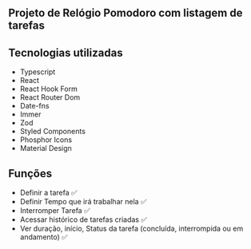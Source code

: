 ## Projeto de Relógio Pomodoro com listagem de tarefas 

## Tecnologias utilizadas
- Typescript
- React
- React Hook Form
- React Router Dom
- Date-fns
- Immer
- Zod
- Styled Components
- Phosphor Icons
- Material Design

## Funções 
- Definir a tarefa ✅
- Definir Tempo que irá trabalhar nela ✅
- Interromper Tarefa ✅
- Acessar histórico de tarefas criadas  ✅
- Ver duração, início, Status da tarefa (concluída, interrompida ou em andamento) ✅



